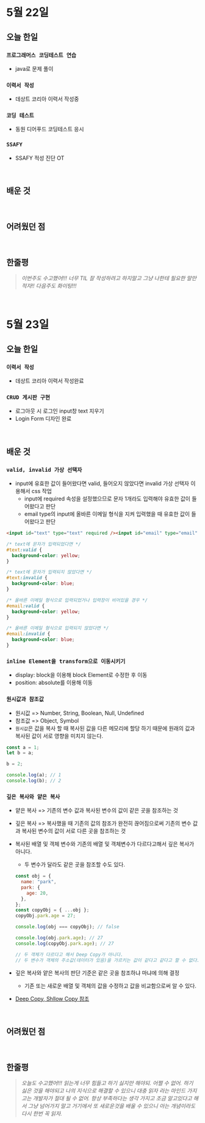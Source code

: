 # 5월 22일

## 오늘 한일

### `프로그래머스 코딩테스트 연습`

- java로 문제 풀이

### `이력서 작성`

- 데상트 코리아 이력서 작성중

### `코딩 테스트`

- 동원 디어푸드 코딩테스트 응시

### `SSAFY`

- SSAFY 적성 진단 OT

<br>

## 배운 것

<br>

## 어려웠던 점

<br>

## 한줄평

> _이번주도 수고했어!!! 너무 TIL 잘 작성하려고 하지말고 그냥 나한테 필요한 말만 적자!! 다음주도 화이팅!!!_

<br>

# 5월 23일

## 오늘 한일

### `이력서 작성`

- 데상트 코리아 이력서 작성완료

### `CRUD 게시판 구현`

- 로그아웃 시 로그인 input창 text 지우기
- Login Form 디자인 완료

<br>

## 배운 것

### `valid, invalid 가상 선택자`

- input에 유효한 값이 들어왔다면 valid, 들어오지 않았다면 invalid 가상 선택자 이용해서 css 작업
  - input에 required 속성을 설정했으므로 문자 1개라도 입력해야 유효한 값이 들어왔다고 판단
  - email type의 input에 올바른 이메일 형식을 지켜 입력했을 때 유효한 값이 들어왔다고 판단

```html
<input id="text" type="text" required /><input id="email" type="email" />
```

```css
/* text에 문자가 입력되었다면 */
#text:valid {
  background-color: yellow;
}

/* text에 문자가 입력되지 않았다면 */
#text:invalid {
  background-color: blue;
}

/* 올바른 이메일 형식으로 입력되었거나 입력창이 비어있을 경우 */
#email:valid {
  background-color: yellow;
}

/* 올바른 이메일 형식으로 입력되지 않았다면 */
#email:invalid {
  background-color: blue;
}
```

### `inline Element을 transform으로 이동시키기`

- display: block을 이용해 block Element로 수정한 후 이동
- position: absolute를 이용해 이동

### `원시값과 참조값`

- 원시값 => Number, String, Boolean, Null, Undefined
- 참조값 => Object, Symbol
- `원시값`은 값을 복사 할 때 복사된 값을 다른 메모리에 할당 하기 때문에 원래의 값과 복사된 값이 서로 영향을 미치지 않는다.

```js
const a = 1;
let b = a;

b = 2;

console.log(a); // 1
console.log(b); // 2
```

### `깊은 복사와 얕은 복사`

- 얕은 복사 => 기존의 변수 값과 복사된 변수의 값이 같은 곳을 참조하는 것
- 깊은 복사 => 복사했을 때 기존의 값의 참조가 완전히 끊어짐으로써 기존의 변수 값과 복사된 변수의 값이 서로 다른 곳을 참조하는 것
- 복사된 배열 및 객체 변수와 기존의 배열 및 객체변수가 다르다고해서 깊은 복사가 아니다.

  - 두 변수가 달라도 같은 곳을 참조할 수도 있다.

  ```js
  const obj = {
    name: "park",
    park: {
      age: 20,
    },
  };
  const copyObj = { ...obj };
  copyObj.park.age = 27;

  console.log(obj === copyObj); // false

  console.log(obj.park.age); // 27
  console.log(copyObj.park.age); // 27

  // 두 객체가 다르다고 해서 Deep Copy가 아니다.
  // 두 변수가 객체의 주소값(데이터가 있음)을 가르키는 값이 같다고 같다고 할 수 없다.
  ```

- 깊은 복사와 얕은 복사의 판단 기준은 같은 곳을 참조하냐 마냐에 의해 결정
  - 기존 또는 새로운 배열 및 객체의 값을 수정하고 값을 비교함으로써 알 수 있다.
- [Deep Copy, Shllow Copy 참조]

[deep copy, shllow copy 참조]: https://velog.io/@th0566/Javascript-얕은-복사-깊은-복사

<br>

## 어려웠던 점

<br>

## 한줄평

> _오늘도 수고했어!!! 읽는게 너무 힘들고 하기 싫지만 해야되. 어쩔 수 없어. 하기 싫은 것을 해야되고 나의 지식으로 해결할 수 있으니 대충 읽자 라는 마인드 가지고는 개발자가 절대 될 수 없어. 항상 부족하다는 생각 가지고 조금 알고있다고 해서 그냥 넘어가지 말고 거기에서 또 새로운것을 배울 수 있으니 아는 개념이라도 다시 한번 꼭 읽자._

<br>
